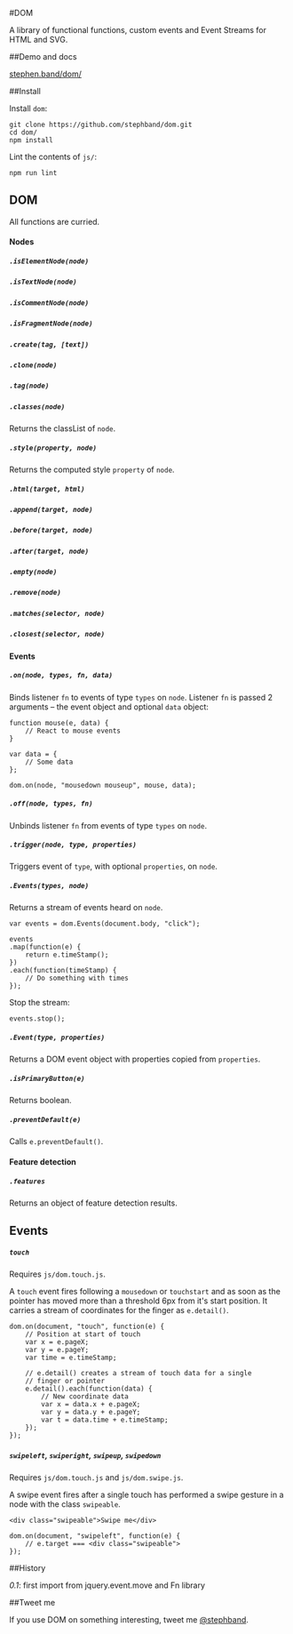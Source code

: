 #DOM

A library of functional functions, custom events and Event Streams for HTML and SVG.


##Demo and docs

<a href="http://stephband.info/dom/">stephen.band/dom/</a>


##Install

Install `dom`:

    git clone https://github.com/stephband/dom.git
    cd dom/
    npm install

Lint the contents of `js/`:

	npm run lint


## DOM

All functions are curried.

#### Nodes

##### `.isElementNode(node)`
##### `.isTextNode(node)`
##### `.isCommentNode(node)`
##### `.isFragmentNode(node)`

##### `.create(tag, [text])`
##### `.clone(node)`
##### `.tag(node)`
##### `.classes(node)`

Returns the classList of `node`.

##### `.style(property, node)`

Returns the computed style `property` of `node`.

##### `.html(target, html)`
##### `.append(target, node)`
##### `.before(target, node)`
##### `.after(target, node)`
##### `.empty(node)`
##### `.remove(node)`
##### `.matches(selector, node)`
##### `.closest(selector, node)`      

#### Events

##### `.on(node, types, fn, data)`

Binds listener `fn` to events of type `types` on `node`. Listener `fn` is
passed 2 arguments – the event object and optional `data` object:

	function mouse(e, data) {
    	// React to mouse events
    }

	var data = {
		// Some data
	};

    dom.on(node, "mousedown mouseup", mouse, data);

##### `.off(node, types, fn)`

Unbinds listener `fn` from events of type `types` on `node`.

##### `.trigger(node, type, properties)`

Triggers event of `type`, with optional `properties`, on `node`.

##### `.Events(types, node)`

Returns a stream of events heard on `node`.

    var events = dom.Events(document.body, "click");

    events
    .map(function(e) {
        return e.timeStamp();
    })
    .each(function(timeStamp) {
        // Do something with times
    });

Stop the stream:

    events.stop();

##### `.Event(type, properties)`

Returns a DOM event object with properties copied from `properties`.

##### `.isPrimaryButton(e)`

Returns boolean.

##### `.preventDefault(e)`

Calls `e.preventDefault()`.

#### Feature detection

##### `.features`

Returns an object of feature detection results.

## Events

##### `touch`

Requires `js/dom.touch.js`.

A `touch` event fires following a `mousedown` or `touchstart` and as soon as the
pointer has moved more than a threshold 6px from it's start position. It carries
a stream of coordinates for the finger as `e.detail()`.

	dom.on(document, "touch", function(e) {
	    // Position at start of touch
    	var x = e.pageX;
    	var y = e.pageY;
		var time = e.timeStamp;

		// e.detail() creates a stream of touch data for a single
		// finger or pointer
		e.detail().each(function(data) {
			// New coordinate data
			var x = data.x + e.pageX;
			var y = data.y + e.pageY;
			var t = data.time + e.timeStamp;
		});
    });

##### `swipeleft`, `swiperight`, `swipeup`, `swipedown`

Requires `js/dom.touch.js` and `js/dom.swipe.js`.

A swipe event fires after a single touch has performed a swipe gesture in a
node with the class `swipeable`.

	<div class="swipeable">Swipe me</div>

	dom.on(document, "swipeleft", function(e) {
		// e.target === <div class="swipeable">
    });

##History

*0.1*: first import from jquery.event.move and Fn library

##Tweet me

If you use DOM on something interesting, tweet me <a href="http://twitter.com/stephband">@stephband</a>.
